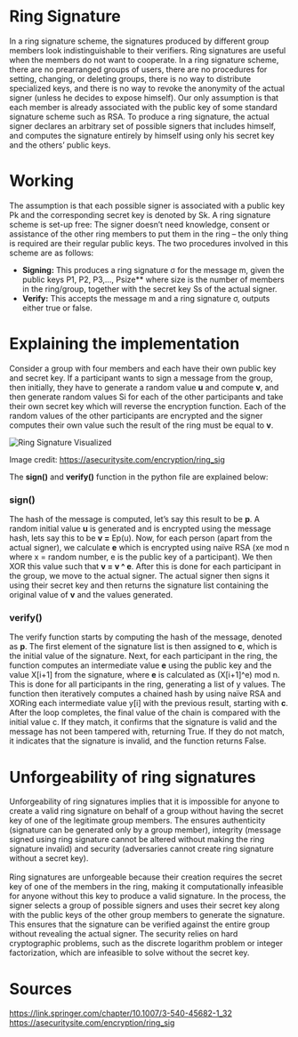 ﻿# Ring Signature
In a ring signature scheme, the signatures produced by different group members look indistinguishable to their verifiers. Ring signatures are useful when the members do not want to cooperate. In a ring signature scheme, there are no prearranged groups of users, there are no procedures for setting, changing, or deleting groups, there is no way to distribute specialized keys, and there is no way to revoke the anonymity of the actual signer (unless he decides to expose himself). Our only assumption is that each member is already associated with the public key of some standard signature scheme such as RSA. To produce a ring signature, the actual signer declares an arbitrary set of possible signers that includes himself, and computes the signature entirely by himself using only his secret key and the others’ public keys. 
# Working
The assumption is that each possible signer is associated with a public key Pk and the corresponding secret key is denoted by Sk. A ring signature scheme is set-up free: The signer doesn’t need knowledge, consent or assistance of the other ring members to put them in the ring – the only thing is required are their regular public keys. The two procedures involved in this scheme are as follows:

- **Signing:** This produces a ring signature σ for the message m, given the public keys P1,  P2,  P3,…,  Psize** where size is the number of members in the ring/group, together with the secret key  Ss of the actual signer.
- **Verify:** This accepts the message m and a ring signature σ, outputs either true or false.
# Explaining the implementation
Consider a group with four members and each have their own public key and secret key. If a participant wants to sign a message from the group, then initially, they have to generate a random value **u** and compute **v**, and then generate random values Si for each of the other participants and take their own secret key which will reverse the encryption function. Each of the random values of the other participants are encrypted and the signer computes their own value such the result of the ring must be equal to **v**. 

![Ring Signature Visualized](https://github.com/user-attachments/assets/bf44b178-ba4e-4fc2-b417-d0a56bc38a4b)

Image credit: <https://asecuritysite.com/encryption/ring_sig>

The **sign()** and **verify()** function in the python file are explained below:
### sign()
The hash of the message is computed, let’s say this result to be **p**. A random initial value **u** is generated and is encrypted using the message hash, lets say this to be **v =** Ep(u). Now, for each person (apart from the actual signer), we calculate **e** which is encrypted using naïve RSA (xe mod n where x = random number, e is the public key of a participant). We then XOR this value such that **v = v ^ e**. After this is done for each participant in the group, we move to the actual signer. The actual signer then signs it using their secret key and then returns the signature list containing the original value of **v** and the values generated.
### verify()
The verify function starts by computing the hash of the message, denoted as **p**. The first element of the signature list is then assigned to **c**, which is the initial value of the signature. Next, for each participant in the ring, the function computes an intermediate value **e** using the public key and the value X[i+1] from the signature, where **e** is calculated as (X[i+1]^e) mod n. This is done for all participants in the ring, generating a list of y values. The function then iteratively computes a chained hash by using naïve RSA and XORing each intermediate value y[i] with the previous result, starting with **c**. After the loop completes, the final value of the chain is compared with the initial value c. If they match, it confirms that the signature is valid and the message has not been tampered with, returning True. If they do not match, it indicates that the signature is invalid, and the function returns False.

# Unforgeability of ring signatures
Unforgeability of ring signatures implies that it is impossible for anyone to create a valid ring signature on behalf of a group without having the secret key of one of the legitimate group members. The ensures authenticity (signature can be generated only by a group member), integrity (message signed using ring signature cannot be altered without making the ring signature invalid) and security (adversaries cannot create ring signature without a secret key). <br><br>
Ring signatures are unforgeable because their creation requires the secret key of one of the members in the ring, making it computationally infeasible for anyone without this key to produce a valid signature. In the process, the signer selects a group of possible signers and uses their secret key along with the public keys of the other group members to generate the signature. This ensures that the signature can be verified against the entire group without revealing the actual signer. The security relies on hard cryptographic problems, such as the discrete logarithm problem or integer factorization, which are infeasible to solve without the secret key.

# Sources
<https://link.springer.com/chapter/10.1007/3-540-45682-1_32> <br>
<https://asecuritysite.com/encryption/ring_sig>

